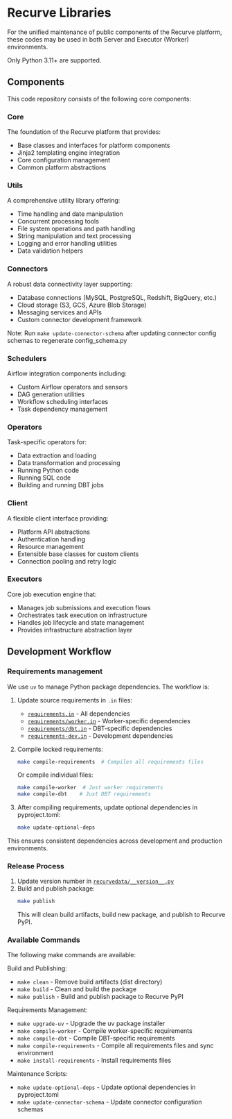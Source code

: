# Recurve Libraries

For the unified maintenance of public components of the Recurve platform,
these codes may be used in both Server and Executor (Worker) environments.

Only Python 3.11+ are supported.

## Components

This code repository consists of the following core components:

### Core
The foundation of the Recurve platform that provides:

- Base classes and interfaces for platform components
- Jinja2 templating engine integration
- Core configuration management
- Common platform abstractions

### Utils
A comprehensive utility library offering:

- Time handling and date manipulation
- Concurrent processing tools
- File system operations and path handling
- String manipulation and text processing
- Logging and error handling utilities
- Data validation helpers

### Connectors
A robust data connectivity layer supporting:
- Database connections (MySQL, PostgreSQL, Redshift, BigQuery, etc.)
- Cloud storage (S3, GCS, Azure Blob Storage)
- Messaging services and APIs
- Custom connector development framework

Note: Run `make update-connector-schema` after updating connector config schemas to regenerate config_schema.py

### Schedulers
Airflow integration components including:

- Custom Airflow operators and sensors
- DAG generation utilities
- Workflow scheduling interfaces
- Task dependency management

### Operators
Task-specific operators for:

- Data extraction and loading
- Data transformation and processing
- Running Python code
- Running SQL code
- Building and running DBT jobs


### Client
A flexible client interface providing:

- Platform API abstractions
- Authentication handling
- Resource management
- Extensible base classes for custom clients
- Connection pooling and retry logic

### Executors

Core job execution engine that:

- Manages job submissions and execution flows
- Orchestrates task execution on infrastructure
- Handles job lifecycle and state management
- Provides infrastructure abstraction layer

## Development Workflow

### Requirements management

We use `uv` to manage Python package dependencies. The workflow is:

1. Update source requirements in `.in` files:
   - [`requirements.in`](./requirements.in) - All dependencies
   - [`requirements/worker.in`](requirements/worker.in) - Worker-specific dependencies
   - [`requirements/dbt.in`](requirements/dbt.in) - DBT-specific dependencies
   - [`requirements-dev.in`](requirements-dev.in) - Development dependencies

2. Compile locked requirements:
   ```bash
   make compile-requirements  # Compiles all requirements files
   ```
   Or compile individual files:
   ```bash
   make compile-worker  # Just worker requirements
   make compile-dbt    # Just DBT requirements
   ```

3. After compiling requirements, update optional dependencies in pyproject.toml:
   ```bash
   make update-optional-deps
   ```

This ensures consistent dependencies across development and production environments.

### Release Process

1. Update version number in [`recurvedata/__version__.py`](recurvedata/__version__.py)
2. Build and publish package:
   ```bash
   make publish
   ```
   This will clean build artifacts, build new package, and publish to Recurve PyPI.

### Available Commands

The following make commands are available:

Build and Publishing:
- `make clean` - Remove build artifacts (dist directory)
- `make build` - Clean and build the package
- `make publish` - Build and publish package to Recurve PyPI

Requirements Management:
- `make upgrade-uv` - Upgrade the uv package installer
- `make compile-worker` - Compile worker-specific requirements
- `make compile-dbt` - Compile DBT-specific requirements
- `make compile-requirements` - Compile all requirements files and sync environment
- `make install-requirements` - Install requirements files

Maintenance Scripts:
- `make update-optional-deps` - Update optional dependencies in pyproject.toml
- `make update-connector-schema` - Update connector configuration schemas
